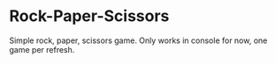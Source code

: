 # Rock-Paper-Scissors

Simple rock, paper, scissors game. Only works in console for now, one game per refresh.
